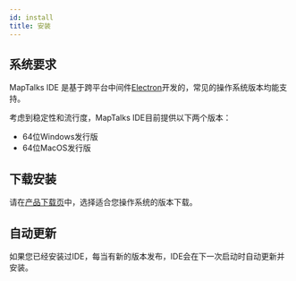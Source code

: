 ```yaml
---
id: install
title: 安装
---
```


## 系统要求
MapTalks IDE 是基于跨平台中间件[Electron](https://www.electronjs.org/)开发的，常见的操作系统版本均能支持。

考虑到稳定性和流行度，MapTalks IDE目前提供以下两个版本：
* 64位Windows发行版
* 64位MacOS发行版


## 下载安装

请在[产品下载页](http://download.maptalks.com)中，选择适合您操作系统的版本下载。

## 自动更新

如果您已经安装过IDE，每当有新的版本发布，IDE会在下一次启动时自动更新并安装。
